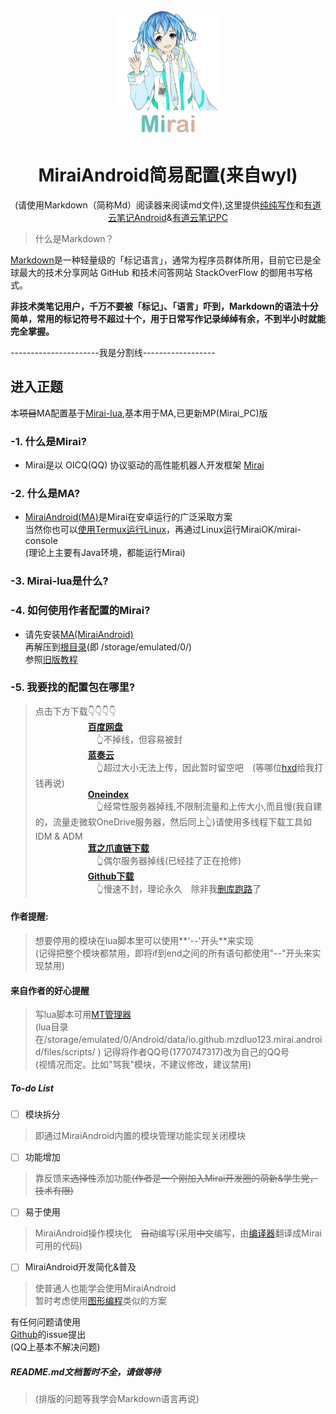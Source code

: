<div align="center">
   <img width="160" src="docs/mirai.png" alt="logo"></br>

   <img width="95" src="docs/mirai.svg" alt="title">
   
# MiraiAndroid简易配置(来自wyl)

(请使用Markdown（简称Md）阅读器来阅读md文件),这里提供[纯纯写作](https://github.com/opensourcefuture/MiraiAndroid-WYL/blob/master/%E7%BA%AF%E7%BA%AF%E5%86%99%E4%BD%9C_16.5.4.apk)和[有道云笔记Android](http://note.youdao.com/download.html?auto=1#android)&[有道云笔记PC](http://download.ydstatic.com/notewebsite/downloads/YNote.exe)<br>

</div>

>什么是Markdown？

[Markdown](http://note.youdao.com/iyoudao/?p=2411&vendor=unsilent14)是一种轻量级的「标记语言」，通常为程序员群体所用，目前它已是全球最大的技术分享网站 GitHub 和技术问答网站 StackOverFlow 的御用书写格式。

**非技术类笔记用户，千万不要被「标记」、「语言」吓到，Markdown的语法十分简单，常用的标记符号不超过十个，用于日常写作记录绰绰有余，不到半小时就能完全掌握。**

----------------------我是分割线------------------

## 进入正题<br>

本~~项目~~MA配置基于[Mirai-lua](https://github.com/only52607/lua-mirai),基本用于MA,已更新MP(Mirai_PC)版

### -1. 什么是Mirai?
 - Mirai是以 OICQ(QQ) 协议驱动的高性能机器人开发框架 [Mirai](https://github.com/mamoe/mirai)
 
### -2. 什么是MA?
 - [MiraiAndroid(MA)](https://github.com/mzdluo123/MiraiAndroid)是Mirai在安卓运行的广泛采取方案<br>
 当然你也可以[使用Termux运行Linux](https://stageguard.top/2020/04/01/run-qqbot-on-termux-android/)，再通过Linux运行MiraiOK/mirai-console<br>
 (理论上主要有Java环境，都能运行Mirai)
 
### -3. Mirai-lua是什么?
 
### -4. 如何使用作者配置的Mirai?
- 请先安装[MA(MiraiAndroid)](https://github.com/opensourcefuture/MiraiAndroid-WYL/blob/master/MiraiAndroid_2.9.4.apk)<br>
再解压到[根目录](https://zhidao.baidu.com/question/1579269669391329660.html)(即 /storage/emulated/0/)<br>
参照[旧版教程](这里等以后补链)

### -5. 我要找的配置包在哪里?
>点击下方下载👇👇👇👇<br>
&#8195;&#8195;&#8195;&#8195;&#8195;&#8195;[**百度网盘**]()<br>
&#8195;&#8195;&#8195;&#8195;&#8195;&#8195;&#8195;👆不掉线，但容易被封<br>
&#8195;&#8195;&#8195;&#8195;&#8195;&#8195;[**蓝奏云**]()<br>
&#8195;&#8195;&#8195;&#8195;&#8195;&#8195;&#8195;👆超过大小无法上传，因此暂时留空吧&#8195;(等哪位[hxd](http://ol.kuai8.com/news/290620.html)给我打钱再说)<br>
&#8195;&#8195;&#8195;&#8195;&#8195;&#8195;[**Oneindex**]()<br>
&#8195;&#8195;&#8195;&#8195;&#8195;&#8195;&#8195;👆经常性服务器掉线,不限制流量和上传大小,而且慢(我自建的，流量走微软OneDrive服务器，然后同上👆)请使用多线程下载工具如 IDM & ADM <br>
&#8195;&#8195;&#8195;&#8195;&#8195;&#8195;[**茸之爪直链下载**]() <br>
&#8195;&#8195;&#8195;&#8195;&#8195;&#8195;&#8195;👆偶尔服务器掉线(已经挂了正在抢修)<br>
&#8195;&#8195;&#8195;&#8195;&#8195;&#8195;[**Github下载**](https://github.com/opensourcefuture/MiraiAndroid-WYL/releases/tag/v0.01)<br>
&#8195;&#8195;&#8195;&#8195;&#8195;&#8195;&#8195;👆慢速不封，理论永久&#8195;除非我[删库跑路](https://www.lxybaike.com/index.php?doc-view-14816.html)了<br>
            

#### 作者提醒:
>想要停用的模块在lua脚本里可以使用**'--'开头**来实现<br>
(记得把整个模块都禁用，即将if到end之间的所有语句都使用"--"开头来实现禁用)<br>

#### 来自作者的好心提醒
>写lua脚本可用[MT管理器](https://github.com/opensourcefuture/MiraiAndroid-WYL/blob/master/MT%E7%AE%A1%E7%90%86%E5%99%A8_2.9.1.apk)<br>
(lua目录在/storage/emulated/0/Android/data/io.github.mzdluo123.mirai.android/files/scripts/ )
记得将作者QQ号(1770747317)改为自己的QQ号<br>
(视情况而定。比如"骂我"模块，不建议修改，建议禁用)<br>

##### To-do List

- [ ] 模块拆分
>即通过MiraiAndroid内置的模块管理功能实现关闭模块

- [ ] 功能增加
>靠反馈来~~选择性~~添加功能~~(作者是一个刚加入Mirai开发圈的萌新&学生党，技术有限)~~

- [ ] 易于使用
>MiraiAndroid操作模块化&#8195;~~自动~~编写(采用~~中文~~编写，由[编译器](https://baike.baidu.com/item/%E7%BC%96%E8%AF%91%E5%99%A8/8853067?fr=aladdin)翻译成Mirai可用的代码)

- [ ] MiraiAndroid开发简化&普及
>使普通人也能学会使用MiraiAndroid<br>
暂时考虑使用[图形编程](https://zhidao.baidu.com/question/563066998.html)类似的方案

有任何问题请使用<br>
[Github](https://github.com/opensourcefuture/MiraiAndroid-WYL)的issue提出<br>
(QQ上基本不解决问题)

##### **README.md文档暂时不全，请做等待**<br>
>(排版的问题等我学会Markdown语言再说)


